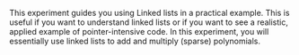 This experiment guides you using Linked lists in a practical example. This is useful if you want to understand linked lists or if you want to see a realistic, applied example of pointer-intensive code. In this experiment, you will essentially use linked lists to add and multiply (sparse) polynomials.
